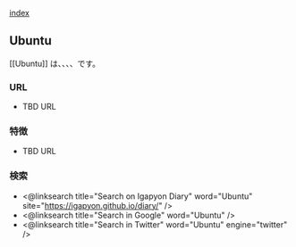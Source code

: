 [index](https://igapyon.github.io/diary/keyword/index.html)

## Ubuntu

[[Ubuntu]] は、、、、です。

### URL

* TBD URL

### 特徴

* TBD URL

### 検索

* <@linksearch title="Search on Igapyon Diary" word="Ubuntu" site="https://igapyon.github.io/diary/" />
* <@linksearch title="Search in Google" word="Ubuntu" />
* <@linksearch title="Search in Twitter" word="Ubuntu" engine="twitter" />

